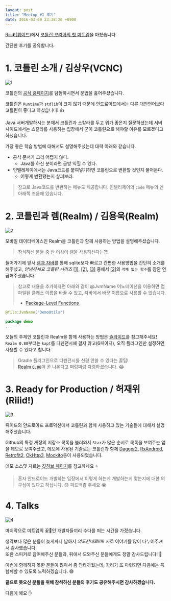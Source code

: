 ```yaml
---
layout: post
title: "Meetup #1 후기"
date: 2016-03-09 23:38:20 +0900
---
```


[Riiid!(뤼이드)][riiid]에서 [코틀린 코리아의 첫 미트업][meetup]을 마쳤습니다.

간단한 후기를 공유합니다.


# 1. 코틀린 소개 / 김상우(VCNC)

![1](https://cloud.githubusercontent.com/assets/1744446/13640505/4c33ee3e-e658-11e5-8540-ff1d82524467.jpg)

코틀린의 [공식 홈페이지][kotlinlang]를 탐험하시면서 문법을 훑어주셨습니다.

코틀린은 `Runtime`과 `stdlib`이 크지 않기 때문에
안드로이드에서는 다른 대안언어보다 코틀린이 좋다고 하셨습니다! :+1:

Java 서버개발하시는 분깨서 코틀린과 스칼라를 두고 뭐가 좋은지 질문하셨는데
서버사이드에서는 스칼라를 사용하는 입장에서 굳이 코틀린으로 해야할 이유를 모르겠다고 하셨습니다.

가장 좋은 학습 방법에 대해서도 설명해주셨는데 대략 아래와 같습니다.

- 공식 문서가 그리 어렵지 않다.
  - Java를 하신 분이라면 금방 익힐 수 있다.
- 인텔레제이에서는 Java코드를 붙여넣기하면 코틀린으로 변환할 것인지 물어본다.
  - 어떻게 변환됐는지 살펴보라.

> 참고로 Java코드를 변환하는 메뉴도 제공합니다. 인텔리제이의 `Code` 메뉴의 멘 아래쪽 즈음에 있습니다.


# 2. 코틀린과 렘(Realm) / 김용욱(Realm)

![2](https://cloud.githubusercontent.com/assets/1744446/13640506/4c3557e2-e658-11e5-83b1-d9f04c86cdd2.jpg)

모바일 데이터베이스인 Realm을 코틀린과 함께 사용하는 방법을 설명해주셨습니다.

> 참석하신 분들 중 반 이상이 렘을 사용하신다는?!!

들어가기에 앞서 [렘과 자바][realm-java]를 통해 sqlite보다 빠르고 간편한 사용방법을 간단히 소개를 해주셨고,
*안녕하세요 코틀린 시리즈*
[[1]][realm-kotlin-1], [[2]][realm-kotlin-2], [[3]][realm-kotlin-3] 중에서
[[2]][realm-kotlin-2]의 `객체 없는 함수`를 잠깐 언급해주셨습니다.

> 참고로 내용을 추가하자면 아래와 같이 @JvmName 어노테이션을 이용하면
> 컴파일된 클래스 이름을 바꿀 수 있고, 자바에서 바꾼 이름으로 사용할 수 있습니다.  
> * [Package-Level Functions][pkg-level-func]

```kotlin
@file:JvmName("DemoUtils")

package demo
...
```

오늘의 주제인 코틀린과 Realm을 함께 사용하는 방법은 [슬라이드][kotlin-with-realm]를 참고해주세요!
`Realm 0.88`부터는 `kapt`를 디펜던시에 걸지 않고(6페이지), 오직 플러그인만 설정하면 사용할 수 있다고 합니다.

> Gradle 플러그인으로 디펜던시를 신경 안쓸 수 있다는 꿀팁!  
> [Realm `0.88`][realm-0.88]이 곧 나온다고 쩌렁쩌렁 자랑하셨습니다. :joy:



# 3. Ready for Production / 허재위(Riiid!)

![3](https://cloud.githubusercontent.com/assets/1744446/13640507/4c3cc842-e658-11e5-92f2-a66c7d43d19a.jpg)

뤼이드의 안드로이드 프로덕션에서 코틀린과 함께 사용하고 있는 기술들에 대해서 설명해주셨습니다.

Github의 특정 계정의 저장소 목록을 불러와서
`Star`가 많은 순서로 목록을 보여주는 앱을 데모로 보여주셨고,
데모에 사용된 기술로는 코틀린과 함께 [Dagger2][dagger2], [RxAndroid][rx-android], [Retrofit2][retrofit],
[OkHttp3][okhttp], [Mockito][mockito]등이 사용되었습니다.

데모 소스및 자료는 [깃허브 페이지][ready-for-prod]를 참고하세요 :star:

> 혼자 안드로이드 개발하는 입장에서 이렇게 하는게 개발하는게 맞는지에 대한 의구심이 있다고 하십니다. :sweat:
> 피드백좀 주세요 :sob:


# 4. Talks

![4](https://cloud.githubusercontent.com/assets/1744446/13640508/4c4c2c10-e658-11e5-89cd-6c6f7f9492e3.jpg)

마지막으로 미트업의 꽃:tulip:인 개발자들끼리 수다를 떠는 시간을 가졌습니다.

생각보다 많은 분들이 늦게까지 남아서 *의도한대로!!!!!* 서로 이야기를 많이 나누어주셔서 감사했습니다.  
또한 스피커로 참여해주신 분들과, 뒤에서 도와주신 분들에게도 정말 감사드립니다! :bow:

이번에 함께하지 못한 분들이 많아서 좀 안타까웠는데,
자리가 또 마련되면 다음에는 꼭 함께할 수 있도록 노력하겠습니다. :smile:

**끝으로 못오신 분들을 위해 참석하신 분들의 후기도 공유해주시면 감사하겠습니다.**

다음에 봬요 :hand:






[riiid]: http://riiid.co/
[meetup]: http://www.meetup.com/kotlinkr/events/229274004/
[kotlinlang]: http://kotlinlang.org
[realm-java]: http://www.slideshare.net/dalinaum/realm-java
[realm-kotlin-1]: https://realm.io/kr/news/kotlin-1/
[realm-kotlin-2]: https://realm.io/kr/news/kotlin-2/
[realm-kotlin-3]: https://realm.io/kr/news/kotlin-3/
[kotlin-with-realm]: http://www.slideshare.net/dalinaum/a-brief-introduction-to-realm-with-kotlin
[ready-for-prod]: http://goo.gl/FIhEuK
[pkg-level-func]: https://kotlinlang.org/docs/reference/java-to-kotlin-interop.html#package-level-functions
[realm-0.88]: https://speakerdeck.com/realm/realm-model-classes-the-past-present-and-future-1
[dagger2]: https://github.com/google/dagger
[rx-android]: https://github.com/ReactiveX/RxAndroid
[android]: http://developer.android.com/
[retrofit]: https://github.com/square/retrofit
[okhttp]: https://github.com/square/okhttp
[mockito]: https://github.com/mockito/mockito

